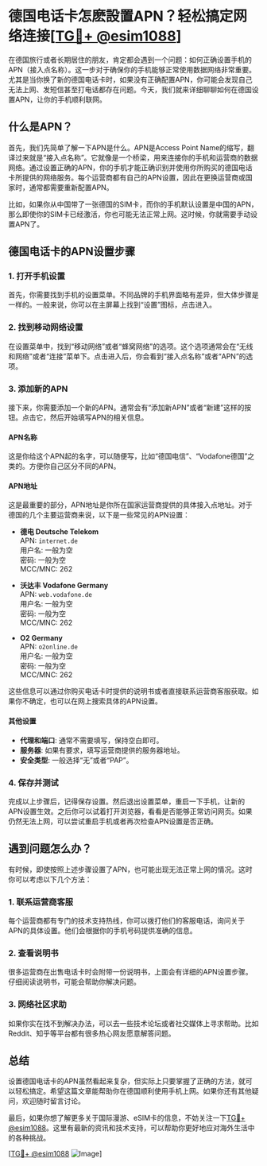 # 德国电话卡怎麽設置APN？轻松搞定网络连接[[TG💪+ @esim1088](https://t.me/s/esim1088)]

在德国旅行或者长期居住的朋友，肯定都会遇到一个问题：如何正确设置手机的APN（接入点名称）。这一步对于确保你的手机能够正常使用数据网络非常重要。尤其是当你换了新的德国电话卡时，如果没有正确配置APN，你可能会发现自己无法上网、发短信甚至打电话都存在问题。今天，我们就来详细聊聊如何在德国设置APN，让你的手机顺利联网。

## 什么是APN？

首先，我们先简单了解一下APN是什么。APN是Access Point Name的缩写，翻译过来就是“接入点名称”。它就像是一个桥梁，用来连接你的手机和运营商的数据网络。通过设置正确的APN，你的手机才能正确识别并使用你所购买的德国电话卡所提供的网络服务。每个运营商都有自己的APN设置，因此在更换运营商或国家时，通常都需要重新配置APN。

比如，如果你从中国带了一张德国的SIM卡，而你的手机默认设置是中国的APN，那么即使你的SIM卡已经激活，你也可能无法正常上网。这时候，你就需要手动设置APN了。

## 德国电话卡的APN设置步骤

### 1. 打开手机设置

首先，你需要找到手机的设置菜单。不同品牌的手机界面略有差异，但大体步骤是一样的。一般来说，你可以在主屏幕上找到“设置”图标，点击进入。

### 2. 找到移动网络设置

在设置菜单中，找到“移动网络”或者“蜂窝网络”的选项。这个选项通常会在“无线和网络”或者“连接”菜单下。点击进入后，你会看到“接入点名称”或者“APN”的选项。

### 3. 添加新的APN

接下来，你需要添加一个新的APN。通常会有“添加新APN”或者“新建”这样的按钮。点击它，然后开始填写APN的相关信息。

#### APN名称

这是你给这个APN起的名字，可以随便写，比如“德国电信”、“Vodafone德国”之类的。方便你自己区分不同的APN。

#### APN地址

这是最重要的部分，APN地址是你所在国家运营商提供的具体接入点地址。对于德国的几个主要运营商来说，以下是一些常见的APN设置：

- **德电 Deutsche Telekom**  
  APN: `internet.de`  
  用户名: 一般为空  
  密码: 一般为空  
  MCC/MNC: 262  

- **沃达丰 Vodafone Germany**  
  APN: `web.vodafone.de`  
  用户名: 一般为空  
  密码: 一般为空  
  MCC/MNC: 262  

- **O2 Germany**  
  APN: `o2online.de`  
  用户名: 一般为空  
  密码: 一般为空  
  MCC/MNC: 262  

这些信息可以通过你购买电话卡时提供的说明书或者直接联系运营商客服获取。如果你不确定，也可以在网上搜索具体的APN设置。

#### 其他设置

- **代理和端口**: 通常不需要填写，保持空白即可。
- **服务器**: 如果有要求，填写运营商提供的服务器地址。
- **安全类型**: 一般选择“无”或者“PAP”。

### 4. 保存并测试

完成以上步骤后，记得保存设置。然后退出设置菜单，重启一下手机，让新的APN设置生效。之后你可以试着打开浏览器，看看是否能够正常访问网页。如果仍然无法上网，可以尝试重启手机或者再次检查APN设置是否正确。

## 遇到问题怎么办？

有时候，即使按照上述步骤设置了APN，也可能出现无法正常上网的情况。这时你可以考虑以下几个方法：

### 1. 联系运营商客服

每个运营商都有专门的技术支持热线，你可以拨打他们的客服电话，询问关于APN的具体设置。他们会根据你的手机号码提供准确的信息。

### 2. 查看说明书

很多运营商在出售电话卡时会附带一份说明书，上面会有详细的APN设置步骤。仔细阅读说明书，可能会帮助你解决问题。

### 3. 网络社区求助

如果你实在找不到解决办法，可以去一些技术论坛或者社交媒体上寻求帮助。比如Reddit、知乎等平台都有很多热心网友愿意解答问题。

## 总结

设置德国电话卡的APN虽然看起来复杂，但实际上只要掌握了正确的方法，就可以轻松搞定。希望这篇文章能帮助你在德国顺利使用手机上网。如果你还有其他疑问，欢迎随时留言讨论。

最后，如果你想了解更多关于国际漫游、eSIM卡的信息，不妨关注一下[TG💪+ @esim1088](https://t.me/s/esim1088)。这里有最新的资讯和技术支持，可以帮助你更好地应对海外生活中的各种挑战。

[[TG💪+ @esim1088](https://t.me/s/esim1088) ![Image](https://i.postimg.cc/4NQfJmqS/Snipaste-2025-05-13-00-14-12.png)]
